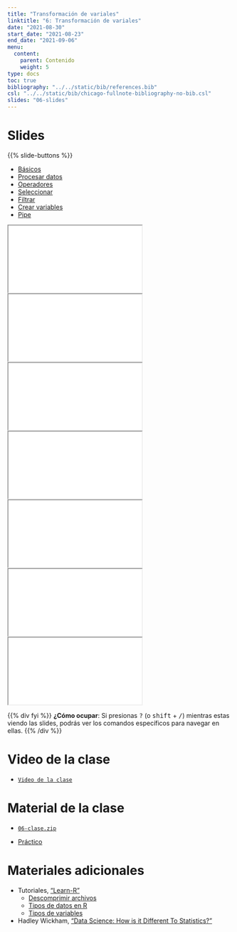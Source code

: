 ```yaml
---
title: "Transformación de variales"
linktitle: "6: Transformación de variales"
date: "2021-08-30"
start_date: "2021-08-23"
end_date: "2021-09-06"
menu:
  content:
    parent: Contenido
    weight: 5
type: docs
toc: true
bibliography: "../../static/bib/references.bib"
csl: "../../static/bib/chicago-fullnote-bibliography-no-bib.csl"
slides: "06-slides"
---
```


# Slides

{{% slide-buttons %}}

<ul class="nav nav-tabs" id="slide-tabs" role="tablist">
<li class="nav-item">
<a class="nav-link active" id="básicos-tab" data-toggle="tab" href="#básicos" role="tab" aria-controls="básicos" aria-selected="true">Básicos</a>
</li>
<li class="nav-item">
<a class="nav-link" id="procesar-datos-tab" data-toggle="tab" href="#procesar-datos" role="tab" aria-controls="procesar-datos" aria-selected="false">Procesar datos</a>
</li>
<li class="nav-item">
<a class="nav-link" id="operadores-tab" data-toggle="tab" href="#operadores" role="tab" aria-controls="operadores" aria-selected="false">Operadores</a>
</li>
<li class="nav-item">
<a class="nav-link" id="seleccionar-tab" data-toggle="tab" href="#seleccionar" role="tab" aria-controls="seleccionar" aria-selected="false">Seleccionar</a>
</li>
<li class="nav-item">
<a class="nav-link" id="filtrar-tab" data-toggle="tab" href="#filtrar" role="tab" aria-controls="filtrar" aria-selected="false">Filtrar</a>
</li>
<li class="nav-item">
<a class="nav-link" id="crear-variables-tab" data-toggle="tab" href="#crear-variables" role="tab" aria-controls="crear-variables" aria-selected="false">Crear variables</a>
</li>
<li class="nav-item">
<a class="nav-link" id="pipe-tab" data-toggle="tab" href="#pipe" role="tab" aria-controls="pipe" aria-selected="false">Pipe</a>
</li>
</ul>

<div id="slide-tabs" class="tab-content">

<div id="básicos" class="tab-pane fade show active" role="tabpanel" aria-labelledby="básicos-tab">

<div class="embed-responsive embed-responsive-16by9">

<iframe class="embed-responsive-item" src="/slides/06-slides.html#11">
</iframe>

</div>

</div>

<div id="procesar-datos" class="tab-pane fade" role="tabpanel" aria-labelledby="procesar-datos-tab">

<div class="embed-responsive embed-responsive-16by9">

<iframe class="embed-responsive-item" src="/slides/06-slides.html#14">
</iframe>

</div>

</div>

<div id="operadores" class="tab-pane fade" role="tabpanel" aria-labelledby="operadores-tab">

<div class="embed-responsive embed-responsive-16by9">

<iframe class="embed-responsive-item" src="/slides/06-slides.html#29">
</iframe>

</div>

</div>

<div id="seleccionar" class="tab-pane fade" role="tabpanel" aria-labelledby="seleccionar-tab">

<div class="embed-responsive embed-responsive-16by9">

<iframe class="embed-responsive-item" src="/slides/06-slides.html#35">
</iframe>

</div>

</div>

<div id="filtrar" class="tab-pane fade" role="tabpanel" aria-labelledby="filtrar-tab">

<div class="embed-responsive embed-responsive-16by9">

<iframe class="embed-responsive-item" src="/slides/06-slides.html#45">
</iframe>

</div>

</div>

<div id="crear-variables" class="tab-pane fade" role="tabpanel" aria-labelledby="crear-variables-tab">

<div class="embed-responsive embed-responsive-16by9">

<iframe class="embed-responsive-item" src="/slides/06-slides.html#52">
</iframe>

</div>

</div>

<div id="pipe" class="tab-pane fade" role="tabpanel" aria-labelledby="pipe-tab">

<div class="embed-responsive embed-responsive-16by9">

<iframe class="embed-responsive-item" src="/slides/06-slides.html#55">
</iframe>

</div>

</div>

</div>

{{% div fyi %}}
**¿Cómo ocupar**: Si presionas <kbd>?</kbd> (o <kbd>shift</kbd> + <kbd>/</kbd>) mientras estas viendo las slides, podrás ver los comandos específicos para navegar en ellas.
{{% /div %}}

# Video de la clase

-   [<i class="fas fa-video"></i> `Video de la clase`](https://zoom.us/rec/share/aOFcfYCGklH3cO41xd-WeFzC5oLS72a61wec84SYdTdDTiP-aGjV4rRWWWOj3mcj.1tjrSMe4RddJNO9i?startTime=1630364611000)

# Material de la clase

-   [<i class="fas fa-file-archive"></i> `06-clase.zip`](https://github.com/learn-R/06-class/raw/main/06-clase.zip)

-   [<i class="fas fa-laptop-code"></i> Práctico](/example/06-practico/)

# Materiales adicionales

-   <i class="fab fa-youtube"></i> Tutoriales, [“Learn-R”](https://www.youtube.com/watch?v=UOoMzaWOQJA)
    -   [<i class="fas fa-file-o"></i> Descomprimir archivos](/resource/unzipping)
    -   [<i class="fas fa-file-o"></i> Tipos de datos en R](/resource/r-data-types-example)
    -   [<i class="fas fa-file-o"></i> Tipos de variables](/resource/r-data-types)
-   <i class="fas fa-book"></i> Hadley Wickham, [“Data Science: How is it Different To Statistics?”](http://bulletin.imstat.org/2014/09/data-science-how-is-it-different-to-statistics%E2%80%89/)
